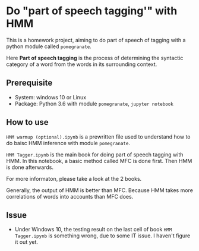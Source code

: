 # Do "part of speech tagging'" with HMM 

This is a homework project, aiming to do part of speech of tagging with a python module called `pomegranate`.

Here **Part of speech tagging** is the process of determining the syntactic category of a word from the words in its surrounding context.  

## Prerequisite

- System: windows 10 or Linux
- Package: Python 3.6 with module `pomegranate`, `jupyter notebook`

##  How to use

`HMM warmup (optional).ipynb` is a prewritten file used to understand how to do baisc HMM inference with module  `pomegranate`.

`HMM Tagger.ipynb` is the main book for doing part of  speech tagging with HMM. In this notebook, a basic method called MFC is done first.  Then HMM is done afterwards.  

For more informaton, please take a look at the 2 books. 

Generally,  the output of HMM is better than MFC. Because HMM takes more correlations of words  into accounts than MFC does.

## Issue

- Under Windows 10, the testing result on the last cell of book `HMM Tagger.ipynb` is something wrong, due to some IT issue. I haven't figure it out yet.

